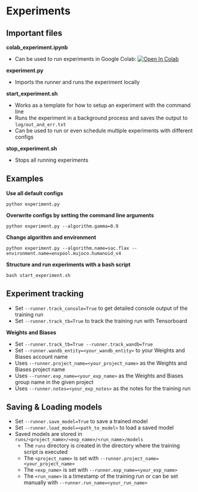 # Experiments


## Important files

**colab_experiment.ipynb**
- Can be used to run experiments in Google Colab: [![Open In Colab](https://colab.research.google.com/assets/colab-badge.svg)](https://colab.research.google.com/github/nico-bohlinger/RL-X/blob/master/experiments/colab_experiment.ipynb)

**experiment.py**
- Imports the runner and runs the experiment locally

**start_experiment.sh**
- Works as a template for how to setup an experiment with the command line
- Runs the experiment in a background process and saves the output to ```log/out_and_err.txt```
- Can be used to run or even schedule multiple experiments with different configs

**stop_experiment.sh**
- Stops all running experiments


## Examples

**Use all default configs**
```
python experiment.py
```

**Overwrite configs by setting the command line arguments**
```
python experiment.py --algorithm.gamma=0.9
```

**Change algorithm and environment**
```
python experiment.py --algorithm.name=sac.flax --environment.name=envpool.mujoco.humanoid_v4
```

**Structure and run experiments with a bash script**
```
bash start_experiment.sh
```

## Experiment tracking
- Set ```--runner.track_console=True``` to get detailed console output of the training run
- Set ```--runner.track_tb=True``` to track the training run with Tensorboard

**Weights and Biases**
- Set ```--runner.track_tb=True --runner.track_wandb=True```
- Set ```--runner.wandb_entity=<your_wandb_entity>``` to your Weights and Biases account name
- Uses ```--runner.project_name=<your_project_name>``` as the Weights and Biases project name
- Uses ```--runner.exp_name=<your_exp_name>``` as the Weights and Biases group name in the given project
- Uses ```--runner.notes=<your_exp_notes>``` as the notes for the training run

## Saving & Loading models
- Set ```--runner.save_model=True``` to save a trained model
- Set ```--runner.load_model=<path_to_model>``` to load a saved model
- Saved models are stored in ```runs/<project_name>/<exp_name>/<run_name>/models```
    - The ```runs``` directory is created in the directory where the training script is executed
    - The ```<project_name>``` is set with ```--runner.project_name=<your_project_name>```
    - The ```<exp_name>``` is set with ```--runner.exp_name=<your_exp_name>```
    - The ```<run_name>``` is a timestamp of the training run or can be set manually with ```--runner.run_name=<your_run_name>```